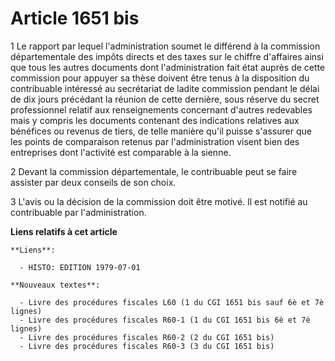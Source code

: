 # Article 1651 bis

1  Le rapport par lequel l'administration soumet le différend à la commission départementale des impôts directs et des taxes
sur le chiffre d'affaires ainsi que tous les autres documents dont l'administration fait état auprès de cette commission pour
appuyer sa thèse doivent être tenus à la disposition du contribuable intéressé au secrétariat de ladite commission pendant le
délai de dix jours précédant la réunion de cette dernière, sous réserve du secret professionnel relatif aux renseignements
concernant d'autres redevables mais y compris les documents contenant des indications relatives aux bénéfices ou revenus de
tiers, de telle manière qu'il puisse s'assurer que les points de comparaison retenus par l'administration visent bien des
entreprises dont l'activité est comparable à la sienne.

2  Devant la commission départementale, le contribuable peut se faire assister par deux conseils de son choix.

3  L'avis ou la décision de la commission doit être motivé. Il est notifié au contribuable par l'administration.

**Liens relatifs à cet article**

	**Liens**:

	  - HISTO: EDITION 1979-07-01

	**Nouveaux textes**:

	  - Livre des procédures fiscales L60 (1 du CGI 1651 bis sauf 6è et 7è lignes)
	  - Livre des procédures fiscales R60-1 (1 du CGI 1651 bis 6è et 7è lignes)
	  - Livre des procédures fiscales R60-2 (2 du CGI 1651 bis)
	  - Livre des procédures fiscales R60-3 (3 du CGI 1651 bis)
